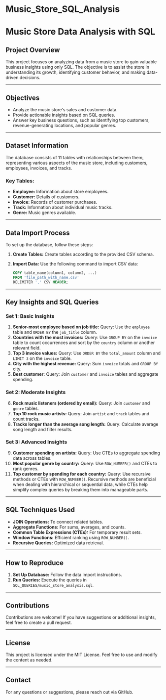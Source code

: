 # Music_Store_SQL_Analysis
# Music Store Data Analysis with SQL

## Project Overview
This project focuses on analyzing data from a music store to gain valuable business insights using only SQL. The objective is to assist the store in understanding its growth, identifying customer behavior, and making data-driven decisions.

---

## Objectives
- Analyze the music store's sales and customer data.
- Provide actionable insights based on SQL queries.
- Answer key business questions, such as identifying top customers, revenue-generating locations, and popular genres.

---

## Dataset Information
The database consists of 11 tables with relationships between them, representing various aspects of the music store, including customers, employees, invoices, and tracks.

### Key Tables:
- **Employee:** Information about store employees.
- **Customer:** Details of customers.
- **Invoice:** Records of customer purchases.
- **Track:** Information about individual music tracks.
- **Genre:** Music genres available.

---

## Data Import Process
To set up the database, follow these steps:

1. **Create Tables:** Create tables according to the provided CSV schema.
2. **Import Data:** Use the following command to import CSV data:

   ```sql
   COPY table_name(column1, column2, ...)
   FROM 'file_path_with_name.csv'
   DELIMITER ',' CSV HEADER;
   ```

---

## Key Insights and SQL Queries
### **Set 1: Basic Insights**
1. **Senior-most employee based on job title:**
   Query: Use the `employee` table and `ORDER BY` the `job_title` column.
2. **Countries with the most invoices:**
   Query: Use `GROUP BY` on the `invoice` table to count occurrences and sort by the `country` column or another relevant field.
3. **Top 3 invoice values:**
   Query: Use `ORDER BY` the `total_amount` column and `LIMIT 3` on the `invoice` table.
4. **City with the highest revenue:**
   Query: Sum `invoice` totals and `GROUP BY` city.
5. **Best customer:**
   Query: Join `customer` and `invoice` tables and aggregate spending.

### **Set 2: Moderate Insights**
6. **Rock music listeners (ordered by email):**
   Query: Join `customer` and `genre` tables.
7. **Top 10 rock music artists:**
   Query: Join `artist` and `track` tables and count tracks.
8. **Tracks longer than the average song length:**
   Query: Calculate average song length and filter results.

### **Set 3: Advanced Insights**
9. **Customer spending on artists:**
   Query: Use CTEs to aggregate spending data across tables.
10. **Most popular genre by country:**
    Query: Use `ROW_NUMBER()` and CTEs to rank genres.
11. **Top customer by spending for each country:**
    Query: Use recursive methods or CTEs with `ROW_NUMBER()`. Recursive methods are beneficial when dealing with hierarchical or sequential data, while CTEs help simplify complex queries by breaking them into manageable parts.

---

## SQL Techniques Used
- **JOIN Operations:** To connect related tables.
- **Aggregate Functions:** For sums, averages, and counts.
- **Common Table Expressions (CTEs):** For temporary result sets.
- **Window Functions:** Efficient ranking using `ROW_NUMBER()`.
- **Recursive Queries:** Optimized data retrieval.

---

## How to Reproduce
1. **Set Up Database:** Follow the data import instructions.
2. **Run Queries:** Execute the queries in `SQL_QUERIES/music_store_analysis.sql`.

---

## Contributions
Contributions are welcome! If you have suggestions or additional insights, feel free to create a pull request.

---

## License
This project is licensed under the MIT License. Feel free to use and modify the content as needed.

---

## Contact
For any questions or suggestions, please reach out via GitHub.

